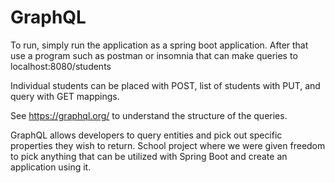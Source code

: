 # GraphQL

To run, simply run the application as a spring boot application.  After that use a program such as postman or insomnia that can make queries to localhost:8080/students

Individual students can be placed with POST, list of students with PUT, and query with GET mappings.

See https://graphql.org/ to understand the structure of the queries.

GraphQL allows developers to query entities and pick out specific properties they wish to return.  School project where we were given freedom to pick anything that can be utilized with Spring Boot and create an application using it.
